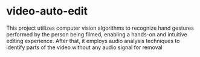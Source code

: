 # video-auto-edit
This project utilizes computer vision algorithms to recognize hand gestures performed by the person being filmed, enabling a hands-on and intuitive editing experience. After that, it employs audio analysis techniques to identify parts of the video without any audio signal for removal
